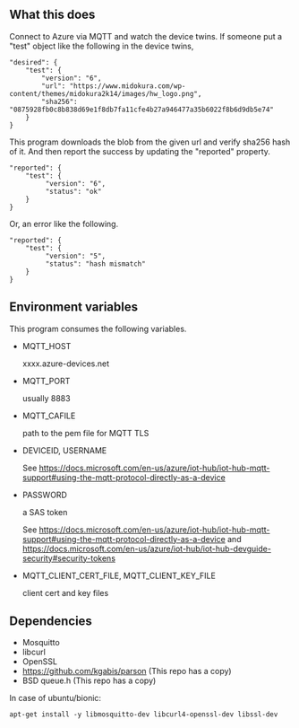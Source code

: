 What this does
--------------

Connect to Azure via MQTT and watch the device twins.
If someone put a "test" object like the following in the device twins,

	"desired": {
		"test": {
			"version": "6",
			"url": "https://www.midokura.com/wp-content/themes/midokura2k14/images/hw_logo.png",
			"sha256": "0875928fb0c8b838d69e1f8db7fa11cfe4b27a946477a35b6022f8b6d9db5e74"
		}
	}

This program downloads the blob from the given url and
verify sha256 hash of it.
And then report the success by updating the "reported" property.

	"reported": {
		"test": {
			 "version": "6",
			 "status": "ok"
		}
	}

Or, an error like the following.

	"reported": {
		"test": {
			 "version": "5",
			 "status": "hash mismatch"
		}
	}

Environment variables
---------------------

This program consumes the following variables.

* MQTT_HOST

  xxxx.azure-devices.net

* MQTT_PORT

  usually 8883

* MQTT_CAFILE

  path to the pem file for MQTT TLS

* DEVICEID, USERNAME

  See https://docs.microsoft.com/en-us/azure/iot-hub/iot-hub-mqtt-support#using-the-mqtt-protocol-directly-as-a-device

* PASSWORD

  a SAS token

  See https://docs.microsoft.com/en-us/azure/iot-hub/iot-hub-mqtt-support#using-the-mqtt-protocol-directly-as-a-device
  and https://docs.microsoft.com/en-us/azure/iot-hub/iot-hub-devguide-security#security-tokens

* MQTT_CLIENT_CERT_FILE, MQTT_CLIENT_KEY_FILE

  client cert and key files

Dependencies
------------

* Mosquitto
* libcurl
* OpenSSL
* https://github.com/kgabis/parson (This repo has a copy)
* BSD queue.h (This repo has a copy)

In case of ubuntu/bionic:

	apt-get install -y libmosquitto-dev libcurl4-openssl-dev libssl-dev

